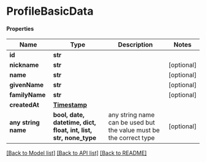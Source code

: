# ProfileBasicData

#### Properties
Name | Type | Description | Notes
------------ | ------------- | ------------- | -------------
**id** | **str** |  | 
**nickname** | **str** |  | [optional] 
**name** | **str** |  | [optional] 
**givenName** | **str** |  | [optional] 
**familyName** | **str** |  | [optional] 
**createdAt** | [**Timestamp**](Timestamp.md) |  | 
**any string name** | **bool, date, datetime, dict, float, int, list, str, none_type** | any string name can be used but the value must be the correct type | [optional]

[[Back to Model list]](../README.md#documentation-for-models) [[Back to API list]](../README.md#documentation-for-api-endpoints) [[Back to README]](../README.md)

